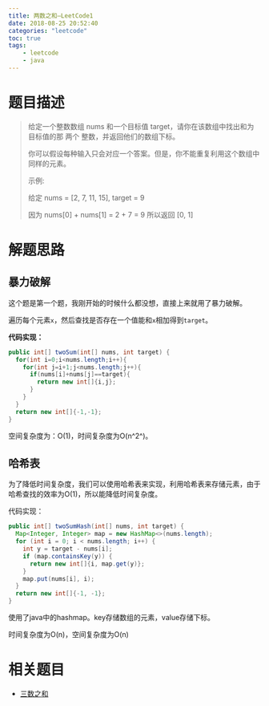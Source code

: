 ```yaml
---
title: 两数之和—LeetCode1
date: 2018-08-25 20:52:40
categories: "leetcode"
toc: true
tags: 
	- leetcode
	- java
---
```


# 题目描述

> 给定一个整数数组 nums 和一个目标值 target，请你在该数组中找出和为目标值的那 两个 整数，并返回他们的数组下标。
>
> 你可以假设每种输入只会对应一个答案。但是，你不能重复利用这个数组中同样的元素。
>
> 示例:
>
> 给定 nums = [2, 7, 11, 15], target = 9
>
> 因为 nums[0] + nums[1] = 2 + 7 = 9
> 所以返回 [0, 1]

<!--more-->

# 解题思路

## 暴力破解

这个题是第一个题，我刚开始的时候什么都没想，直接上来就用了暴力破解。

遍历每个元素`x`，然后查找是否存在一个值能和`x`相加得到`target`。

**代码实现：**

```java
public int[] twoSum(int[] nums, int target) {
  for(int i=0;i<nums.length;i++){
    for(int j=i+1;j<nums.length;j++){
      if(nums[i]+nums[j]==target){
        return new int[]{i,j};
      }
    }
  }
  return new int[]{-1,-1};
}
```

空间复杂度为：O(1)，时间复杂度为O(n^2^)。

## 哈希表

为了降低时间复杂度，我们可以使用哈希表来实现，利用哈希表来存储元素，由于哈希查找的效率为O(1)，所以能降低时间复杂度。

代码实现：

```java
public int[] twoSumHash(int[] nums, int target) {
  Map<Integer, Integer> map = new HashMap<>(nums.length);
  for (int i = 0; i < nums.length; i++) {
    int y = target - nums[i];
    if (map.containsKey(y)) {
      return new int[]{i, map.get(y)};
    }
    map.put(nums[i], i);
  }
  return new int[]{-1, -1};
}
```

使用了java中的hashmap。key存储数组的元素，value存储下标。

时间复杂度为O(n)，空间复杂度为O(n)

# 相关题目

- [三数之和](https://www.liunaijie.top/2019/10/25/LeetCode/三数之和-LeetCode15/)
